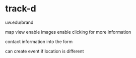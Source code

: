 # track-d

uw.edu/brand

map view
enable images
enable clicking for more information

contact information into the form

can create event if location is different